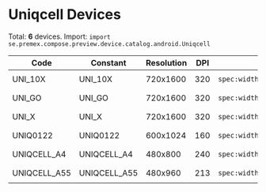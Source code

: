 # Uniqcell Devices

Total: **6** devices. Import: `import se.premex.compose.preview.device.catalog.android.Uniqcell`

| Code | Constant | Resolution | DPI | Compose Spec | Preview Usage |
|------|----------|------------|-----|-------------|---------------|
| UNI_10X | UNI_10X | 720x1600 | 320 | `spec:width=720px,height=1600px,dpi=320` | `@Preview(device = Uniqcell.UNI_10X)` |
| UNI_GO | UNI_GO | 720x1600 | 320 | `spec:width=720px,height=1600px,dpi=320` | `@Preview(device = Uniqcell.UNI_GO)` |
| UNI_X | UNI_X | 720x1600 | 320 | `spec:width=720px,height=1600px,dpi=320` | `@Preview(device = Uniqcell.UNI_X)` |
| UNIQ0122 | UNIQ0122 | 600x1024 | 160 | `spec:width=600px,height=1024px,dpi=160` | `@Preview(device = Uniqcell.UNIQ0122)` |
| UNIQCELL_A4 | UNIQCELL_A4 | 480x800 | 240 | `spec:width=480px,height=800px,dpi=240` | `@Preview(device = Uniqcell.UNIQCELL_A4)` |
| UNIQCELL_A55 | UNIQCELL_A55 | 480x960 | 213 | `spec:width=480px,height=960px,dpi=213` | `@Preview(device = Uniqcell.UNIQCELL_A55)` |

<!-- Generated automatically. Do not edit manually. -->

